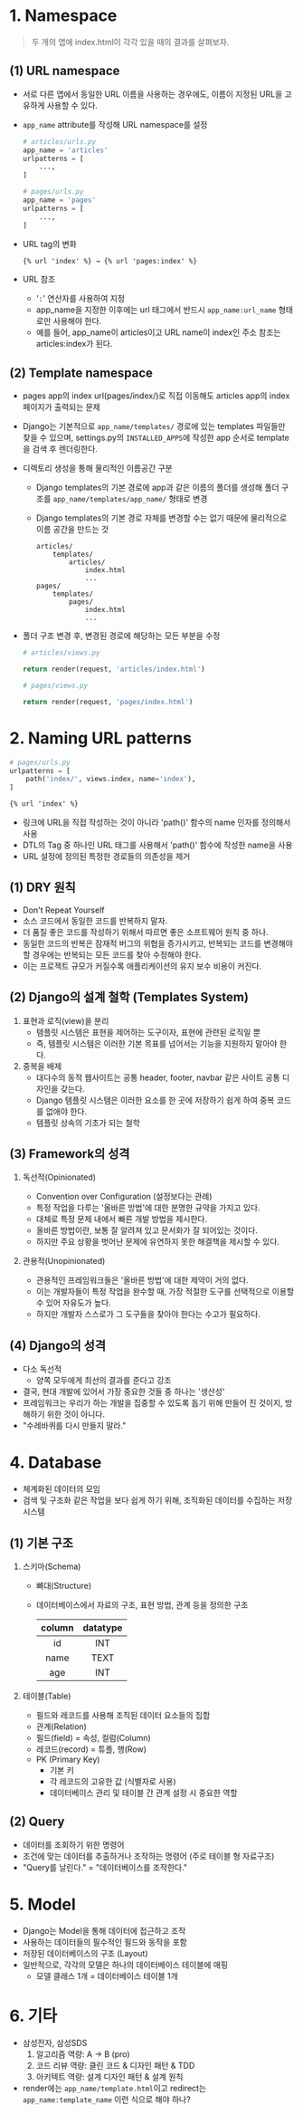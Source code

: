 # 1. Namespace

> 두 개의 앱에 index.html이 각각 있을 때의 결과를 살펴보자.



## (1) URL namespace

- 서로 다른 앱에서 동일한 URL 이름을 사용하는 경우에도, 이름이 지정된 URL을 고유하게 사용할 수 있다.

- `app_name` attribute를 작성해 URL namespace를 설정

  ```py
  # articles/urls.py
  app_name = 'articles'
  urlpatterns = [
      ...,
  ]
  ```

  ```python
  # pages/urls.py
  app_name = 'pages'
  urlpatterns = [
      ...,
  ]
  ```

- URL tag의 변화

  ```html
  {% url 'index' %} → {% url 'pages:index' %}
  ```

- URL 참조

  - '`:`' 연산자를 사용하여 지정
  - app_name을 지정한 이후에는 url 태그에서 반드시 `app_name:url_name` 형태로만 사용해야 한다.
  - 예를 들어, app_name이 articles이고 URL name이 index인 주소 참조는 articles:index가 된다.



## (2) Template namespace

- pages app의 index url(pages/index/)로 직접 이동해도 articles app의 index 페이지가 출력되는 문제

- Django는 기본적으로 `app_name/templates/` 경로에 있는 templates 파일들만 찾을 수 있으며, settings.py의 `INSTALLED_APPS`에 작성한 app 순서로 template을 검색 후 렌더링한다.

- 디렉토리 생성을 통해 물리적인 이름공간 구분

  - Django templates의 기본 경로에 app과 같은 이름의 폴더를 생성해 폴더 구조를 `app_name/templates/app_name/` 형태로 변경

  - Django templates의 기본 경로 자체를 변경할 수는 없기 때문에 물리적으로 이름 공간을 만드는 것

    ```
    articles/
        templates/
            articles/
                index.html
                ...
    pages/
    	templates/
    		pages/
                index.html
                ...
    ```

- 폴더 구조 변경 후, 변경된 경로에 해당하는 모든 부분을 수정

  ```python
  # articles/views.py
  
  return render(request, 'articles/index.html')
  ```

  ```python
  # pages/views.py
  
  return render(request, 'pages/index.html')
  ```



# 2. Naming URL patterns

```py
# pages/urls.py
urlpatterns = [
    path('index/', views.index, name='index'),
]
```

```html
{% url 'index' %}
```

- 링크에 URL을 직접 작성하는 것이 아니라 'path()' 함수의 name 인자를 정의해서 사용
- DTL의 Tag 중 하나인 URL 태그를 사용해서 'path()' 함수에 작성한 name을 사용
-  URL 설정에 정의된 특정한 경로들의 의존성을 제거



## (1) DRY 원칙

- Don't Repeat Yourself
- 소스 코드에서 동일한 코드를 반복하지 말자.
- 더 품질 좋은 코드를 작성하기 위해서 따르면 좋은 소프트웨어 원칙 중 하나.
- 동일한 코드의 반복은 잠재적 버그의 위협을 증가시키고, 반복되는 코드를 변경해야 할 경우에는 반복되는 모든 코드를 찾아 수정해야 한다.
- 이는 프로젝트 규모가 커질수록 애플리케이션의 유지 보수 비용이 커진다.



## (2) Django의 설계 철학 (Templates System)

1. 표현과 로직(view)을 분리
   - 템플릿 시스템은 표현을 제어하는 도구이자, 표현에 관련된 로직일 뿐
   - 즉, 템플릿 시스템은 이러한 기본 목표를 넘어서는 기능을 지원하지 말아야 한다.
2. 중복을 배제
   - 대다수의 동적 웹사이트는 공통 header, footer, navbar 같은 사이트 공통 디자인을 갖는다.
   - Django 템플릿 시스템은 이러한 요소를 한 곳에 저장하기 쉽게 하여 중복 코드를 없애야 한다.
   - 템플릿 상속의 기초가 되는 철학



## (3) Framework의 성격

1. 독선적(Opinionated)
   - Convention over Configuration (설정보다는 관례)
   - 특정 작업을 다루는 '올바른 방법'에 대한 분명한 규약을 가지고 있다.
   - 대체로 특정 문제 내에서 빠른 개발 방법을 제시한다.
   - 올바른 방법이란, 보통 잘 알려져 있고 문서화가 잘 되어있는 것이다.
   - 하지만 주요 상황을 벗어난 문제에 유연하지 못한 해결책을 제시할 수 있다.

2. 관용적(Unopinionated)
   - 관용적인 프레임워크들은 '올바른 방법'에 대한 제약이 거의 없다.
   - 이는 개발자들이 특정 작업을 완수할 때, 가장 적절한 도구를 선택적으로 이용할 수 있어 자유도가 높다.
   - 하지만 개발자 스스로가 그 도구들을 찾아야 한다는 수고가 필요하다.



## (4) Django의 성격

- 다소 독선적
  - 양쪽 모두에게 최선의 결과를 준다고 강조
- 결국, 현대 개발에 있어서 가장 중요한 것들 중 하나는 '생산성'
- 프레임워크는 우리가 하는 개발을 집중할 수 있도록 돕기 위해 만들어 진 것이지, 방해하기 위한 것이 아니다.
- "수레바퀴를 다시 만들지 말라."



# 4. Database

- 체계화된 데이터의 모임
- 검색 및 구조화 같은 작업을 보다 쉽게 하기 위해, 조직화된 데이터를 수집하는 저장 시스템



## (1) 기본 구조

1. 스키마(Schema)

   - 뼈대(Structure)

   - 데이터베이스에서 자료의 구조, 표현 방법, 관계 등을 정의한 구조

     | column | datatype |
     | :----: | :------: |
     |   id   |   INT    |
     |  name  |   TEXT   |
     |  age   |   INT    |

2. 테이블(Table)

   - 필드와 레코드를 사용해 조직된 데이터 요소들의 집합
   - 관계(Relation)
   - 필드(field) = 속성, 컬럼(Column)
   - 레코드(record) = 튜플, 행(Row)
   - PK (Primary Key)
     - 기본 키
     - 각 레코드의 고유한 값 (식별자로 사용)
     - 데이터베이스 관리 및 테이블 간 관계 설정 시 중요한 역할



## (2) Query

- 데이터를 조회하기 위한 명령어
- 조건에 맞는 데이터를 추출하거나 조작하는 명령어 (주로 테이블 형 자료구조)
- "Query를 날린다." = "데이터베이스를 조작한다."



# 5. Model

- Django는 Model을 통해 데이터에 접근하고 조작
- 사용하는 데이터들의 필수적인 필드와 동작을 포함
- 저장된 데이터베이스의 구조 (Layout)
- 일반적으로, 각각의 모델은 하나의 데이터베이스 테이블에 매핑
  - 모델 클래스 1개 = 데이터베이스 테이블 1개



# 6. 기타

- 삼성전자, 삼성SDS
  1. 알고리즘 역량: A → B (pro)
  2. 코드 리뷰 역량: 클린 코드 & 디자인 패턴 & TDD
  3. 아키텍트 역량: 설계 디자인 패턴 & 설계 원칙
- render에는 `app_name/template.html`이고 redirect는 `app_name:template_name` 이런 식으로 해야 하나?
